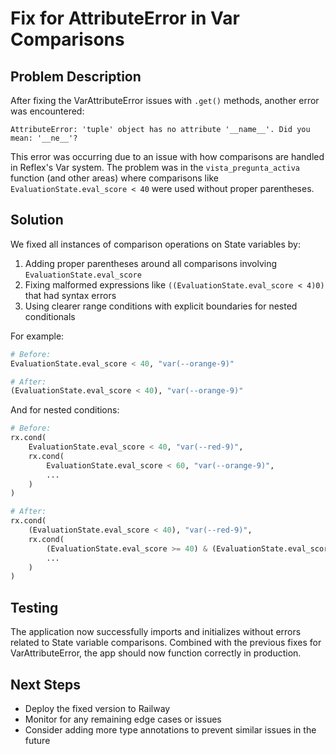 # Fix for AttributeError in Var Comparisons

## Problem Description

After fixing the VarAttributeError issues with `.get()` methods, another error was encountered:

```
AttributeError: 'tuple' object has no attribute '__name__'. Did you mean: '__ne__'?
```

This error was occurring due to an issue with how comparisons are handled in Reflex's Var system. The problem was in the `vista_pregunta_activa` function (and other areas) where comparisons like `EvaluationState.eval_score < 40` were used without proper parentheses.

## Solution

We fixed all instances of comparison operations on State variables by:

1. Adding proper parentheses around all comparisons involving `EvaluationState.eval_score`
2. Fixing malformed expressions like `((EvaluationState.eval_score < 4)0)` that had syntax errors
3. Using clearer range conditions with explicit boundaries for nested conditionals

For example:
```python
# Before:
EvaluationState.eval_score < 40, "var(--orange-9)"

# After:
(EvaluationState.eval_score < 40), "var(--orange-9)"
```

And for nested conditions:
```python
# Before:
rx.cond(
    EvaluationState.eval_score < 40, "var(--red-9)",
    rx.cond(
        EvaluationState.eval_score < 60, "var(--orange-9)",
        ...
    )
)

# After:
rx.cond(
    (EvaluationState.eval_score < 40), "var(--red-9)",
    rx.cond(
        (EvaluationState.eval_score >= 40) & (EvaluationState.eval_score < 60), "var(--orange-9)",
        ...
    )
)
```

## Testing

The application now successfully imports and initializes without errors related to State variable comparisons. Combined with the previous fixes for VarAttributeError, the app should now function correctly in production.

## Next Steps

- Deploy the fixed version to Railway
- Monitor for any remaining edge cases or issues
- Consider adding more type annotations to prevent similar issues in the future
